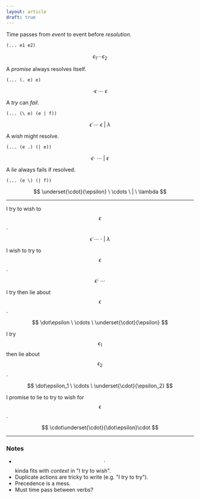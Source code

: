 ```yaml
---
layout: article
draft: true
---
```


Time passes from _event_ to event before _resolution_.

```
(... e1 e2)
```

$$
\epsilon_1 \cdots \epsilon_2
$$

A _promise_ always resolves itself.

```
(... (. e) e)
```

$$
\cdot\epsilon \ \cdots \ \epsilon
$$

A _try_ can _fail_.

```
(... (\ e) (e | f))
```

$$
\dot\epsilon \ \cdots \ \epsilon \ | \ \lambda
$$

A _wish_ might resolve.

```
(... (e .) (| e))
```

$$
\epsilon\cdot \ \cdots \ | \ \epsilon
$$

A _lie_ always fails if resolved.

```
(... (e \) (| f))
```

$$
\underset{\cdot}{\epsilon} \ \cdots \ | \ \lambda
$$

---

I try to wish to $$\epsilon$$.

$$
\dot\epsilon \ \cdots \ \cdot \ | \ \lambda
$$

I wish to try to $$\epsilon$$.

$$
\dot\epsilon\cdot \ \cdots
$$

I try then lie about $$\epsilon$$.

$$
\dot\epsilon \ \cdots \ \underset{\cdot}{\epsilon}
$$

I try $$\epsilon_1$$ then lie about $$\epsilon_2$$.

$$
\dot\epsilon_1 \ \cdots \ \underset{\cdot}{\epsilon_2}
$$

I promise to lie to try to wish for $$\epsilon$$.

$$
\cdot\underset{\cdot}{\dot\epsilon}\cdot
$$

---

### Notes

- $$\cdot$$ kinda fits with _context_ in "I try to wish".
- Duplicate actions are tricky to write (e.g. "I try to try").
- Precedence is a mess.
- Must time pass between verbs?
